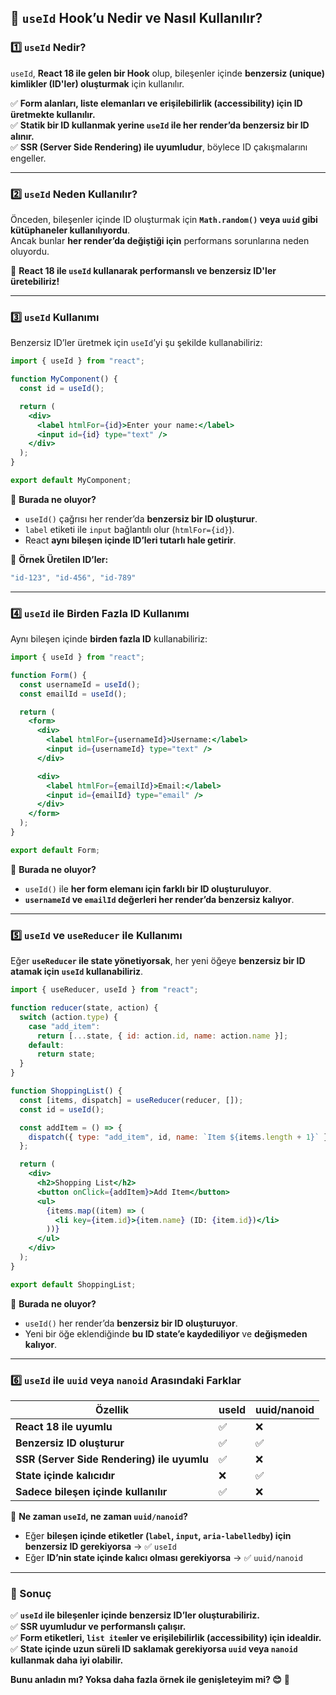 ## **📌 `useId` Hook’u Nedir ve Nasıl Kullanılır?**  

### **1️⃣ `useId` Nedir?**
`useId`, **React 18 ile gelen bir Hook** olup, bileşenler içinde **benzersiz (unique) kimlikler (ID'ler) oluşturmak** için kullanılır.  

✅ **Form alanları, liste elemanları ve erişilebilirlik (accessibility) için ID üretmekte kullanılır.**  
✅ **Statik bir ID kullanmak yerine `useId` ile her render’da benzersiz bir ID alınır.**  
✅ **SSR (Server Side Rendering) ile uyumludur**, böylece ID çakışmalarını engeller.  

---

### **2️⃣ `useId` Neden Kullanılır?**
Önceden, bileşenler içinde ID oluşturmak için **`Math.random()` veya `uuid` gibi kütüphaneler kullanılıyordu**.  
Ancak bunlar **her render’da değiştiği için** performans sorunlarına neden oluyordu.

📌 **React 18 ile `useId` kullanarak performanslı ve benzersiz ID'ler üretebiliriz!**  

---

### **3️⃣ `useId` Kullanımı**
Benzersiz ID’ler üretmek için `useId`’yi şu şekilde kullanabiliriz:

```jsx
import { useId } from "react";

function MyComponent() {
  const id = useId();

  return (
    <div>
      <label htmlFor={id}>Enter your name:</label>
      <input id={id} type="text" />
    </div>
  );
}

export default MyComponent;
```
📌 **Burada ne oluyor?**  
- `useId()` çağrısı her render’da **benzersiz bir ID oluşturur**.
- `label` etiketi ile `input` bağlantılı olur (`htmlFor={id}`).
- React **aynı bileşen içinde ID’leri tutarlı hale getirir**.

🔹 **Örnek Üretilen ID’ler:**
```js
"id-123", "id-456", "id-789"
```

---

### **4️⃣ `useId` ile Birden Fazla ID Kullanımı**
Aynı bileşen içinde **birden fazla ID** kullanabiliriz:

```jsx
import { useId } from "react";

function Form() {
  const usernameId = useId();
  const emailId = useId();

  return (
    <form>
      <div>
        <label htmlFor={usernameId}>Username:</label>
        <input id={usernameId} type="text" />
      </div>

      <div>
        <label htmlFor={emailId}>Email:</label>
        <input id={emailId} type="email" />
      </div>
    </form>
  );
}

export default Form;
```

📌 **Burada ne oluyor?**
- `useId()` ile **her form elemanı için farklı bir ID oluşturuluyor**.
- **`usernameId` ve `emailId` değerleri her render’da benzersiz kalıyor**.

---

### **5️⃣ `useId` ve `useReducer` ile Kullanımı**
Eğer **`useReducer` ile state yönetiyorsak**, her yeni öğeye **benzersiz bir ID atamak için `useId` kullanabiliriz**.

```jsx
import { useReducer, useId } from "react";

function reducer(state, action) {
  switch (action.type) {
    case "add_item":
      return [...state, { id: action.id, name: action.name }];
    default:
      return state;
  }
}

function ShoppingList() {
  const [items, dispatch] = useReducer(reducer, []);
  const id = useId();

  const addItem = () => {
    dispatch({ type: "add_item", id, name: `Item ${items.length + 1}` });
  };

  return (
    <div>
      <h2>Shopping List</h2>
      <button onClick={addItem}>Add Item</button>
      <ul>
        {items.map((item) => (
          <li key={item.id}>{item.name} (ID: {item.id})</li>
        ))}
      </ul>
    </div>
  );
}

export default ShoppingList;
```

📌 **Burada ne oluyor?**
- `useId()` her render’da **benzersiz bir ID oluşturuyor**.
- Yeni bir öğe eklendiğinde **bu ID state’e kaydediliyor** ve **değişmeden kalıyor**.

---

### **6️⃣ `useId` ile `uuid` veya `nanoid` Arasındaki Farklar**
| **Özellik**   | **useId** | **uuid/nanoid** |
|--------------|----------|--------------|
| **React 18 ile uyumlu** | ✅ | ❌ |
| **Benzersiz ID oluşturur** | ✅ | ✅ |
| **SSR (Server Side Rendering) ile uyumlu** | ✅ | ❌ |
| **State içinde kalıcıdır** | ❌ | ✅ |
| **Sadece bileşen içinde kullanılır** | ✅ | ❌ |

📌 **Ne zaman `useId`, ne zaman `uuid/nanoid`?**
- Eğer **bileşen içinde etiketler (`label`, `input`, `aria-labelledby`) için benzersiz ID gerekiyorsa** → ✅ `useId`
- Eğer **ID’nin state içinde kalıcı olması gerekiyorsa** → ✅ `uuid/nanoid`

---

### **🎯 Sonuç**
✅ **`useId` ile bileşenler içinde benzersiz ID’ler oluşturabiliriz.**  
✅ **SSR uyumludur ve performanslı çalışır.**  
✅ **Form etiketleri, `list item`ler ve erişilebilirlik (accessibility) için idealdir.**  
✅ **State içinde uzun süreli ID saklamak gerekiyorsa `uuid` veya `nanoid` kullanmak daha iyi olabilir.**  

**Bunu anladın mı? Yoksa daha fazla örnek ile genişleteyim mi? 😊** 🚀